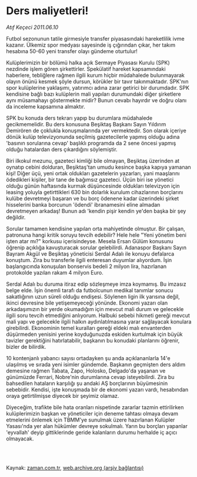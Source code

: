 # Ders maliyetleri!

*Atıf Keçeci 2011.06.10*

<td class="columnist-detail">
<p>Futbol sezonunun tatile girmesiyle transfer piyasasındaki hareketlilik ivme kazanır. Ülkemiz spor medyası sayesinde iş çığırından çıkar, her takım hesabına 50-60 yeni transfer olayı gündeme oturtulur!</p>
<p>
<div id="haberMetinDiv">
<p>Kulüplerimizin bir bölümü halka açık Sermaye Piyasası Kurulu (SPK) nezdinde işlem gören şirkettirler. Spekülatif hareket kapsamındaki haberlere, tebliğlere rağmen ilgili kurum hiçbir müdahalede bulunmayarak olayın önünü kesmek şöyle dursun, körükler bir tavır takınmaktadır. SPK'nın spor kulüplerine yaklaşımı, yatırımcı adına zarar getirici bir durumdadır. SPK kendisine bağlı bazı kulüplerin mali yapıları durumundaki diğer şirketlere aynı müsamahayı göstermekte midir? Bunun cevabı hayırdır ve doğru olanı da inceleme kapsamına almaktır.
<p>SPK bu konuda ders tekrarı yapıp bu durumlara müdahalede gecikmemelidir. Bu ders konusuna Beşiktaş Başkanı Sayın Yıldırım Demirören de çoklukla konuşmalarında yer vermektedir. Son olarak içeriye dönük kulüp televizyonunda seçilmiş gazetecilerle yapmış olduğu adına 'basının sorularına cevap' başlıklı programda da 2 sene öncesi yapmış olduğu hatalardan ders çıkardığını söylemiştir.
<p>Biri ilkokul mezunu, gazeteci kimliği bile olmayan, Beşiktaş üzerinden at oynatıp cebini dolduran, Beşiktaş'tan umudu kesince başka kapıya yamanan kişi! Diğer üçü, yeni ortak oldukları gazetelerin yazarları, yani maaşlarını ödedikleri kişiler, bir tane de bağımsız gazeteci. Üçün biri ise yönetici olduğu günün haftasında kurmak düşüncesinde oldukları televizyon için leasing yoluyla getirttikleri 630 bin dolarlık kurulum cihazlarının borçlarını kulübe devretmeyi başaran ve bu borç ödenene kadar üzerindeki şirket hisselerini banka borcunun 'ödendi' ibranamesini eline almadan devretmeyen arkadaş! Bunun adı 'kendin pişir kendin ye'den başka bir şey değildir.
<p>Sorular tamamen kendisine yapılan orta mahiyetinde olmuştur. Bir çalışan, patronuna hangi kritik soruyu tevcih edebilir? Hele hele "Yeni yönetim beni işten atar mı?" korkusu içerisindeyse. Mesela Ersan Gülüm konusunu öğrenip açıklığa kavuşturacak sorular gelebilirdi. Adanaspor Başkanı Sayın Bayram Akgül ve Beşiktaş yöneticisi Serdal Adalı ile konuyu defalarca konuştum. Zira bu transferle ilgili enteresan duyumlar alıyordum. İşin başlangıcında konuşulan bonservis bedeli 2 milyon lira, hazırlanan protokolde yazılan rakam 4 milyon Euro.
<p>Serdal Adalı bu duruma itiraz edip sözleşmeye imza koymamış. Bu imzasız belge elde. İşin önemli tarafı da futbolcunun medikal tanımlar sonucu sakatlığının uzun süreli olduğu endişesi. Söylenen ligin ilk yarısına değil, ikinci devresine bile yetişemeyeceği yönünde. Ekonomi yazarı olan arkadaşımızın bir yerde okumadığım için mevcut mali durum ve gelecekle ilgili soru tevcih etmediğini anlıyorum. Halbuki sebebi hikmeti gereği mevcut mali yapı ve gelecekle ilgili halkın aydınlatılmasına yarar sağlayacak konulara girebilirdi. Ekonominin temel kuralları gereği eldeki malı envanterden düşürmeden yenisini yerine koyduğunuzda eskiden kurtulmak için büyük tavizler gerektiğini hatırlatabilir, başkanın bu konudaki planlarını öğrenir, bizler de bilirdik.
<p>10 kontenjanlı yabancı sayısı ortadayken şu anda açıklananlarla 14'e ulaşılmış ve sırada yeni isimler gündemde. Başkanın geçmişten ders aldım demesine rağmen Tabata, Zapo, Holosko, Delgado'da yaşanan ve günümüzde Ferrari, Nobre'nin durumlarına cevap isteyebilirdi. Zira bu bahsedilen hataların karşılığı şu andaki AŞ borçlarının büyümesinin sebebidir. Kendisi, işte konuşmada bir de ekonomi yazarı vardı, hesabından oraya getirtilmişse diyecek bir şeyimiz olamaz.
<p>Diyeceğim, trafikte bile hata oranları nispetinde zararlar tazmin ettirilirken kulüplerimizin başkan ve yöneticiler için deneme tahtası olmaya devam etmelerini önlemek için TBMM'ye sunulmak üzere hazırlanan Kulüpler Yasası'nda yer alan hükümler devreye sokulmalı. Yarın bu borçları yapanlar 'eyvallah' deyip gittiklerinde geride kalanların durumu herhalde iç açıcı olmayacak.</p></p></p></p></p></p></p></div>
</p>


<p><br>
		 </br></p></td>

Kaynak: [zaman.com.tr](http://zaman.com.tr/yazar.do?yazino=1145115), [web.archive.org (arşiv bağlantısı)](http://web.archive.org/web/20110907125351/http://www.zaman.com.tr:80/yazar.do?yazino=1145115)
